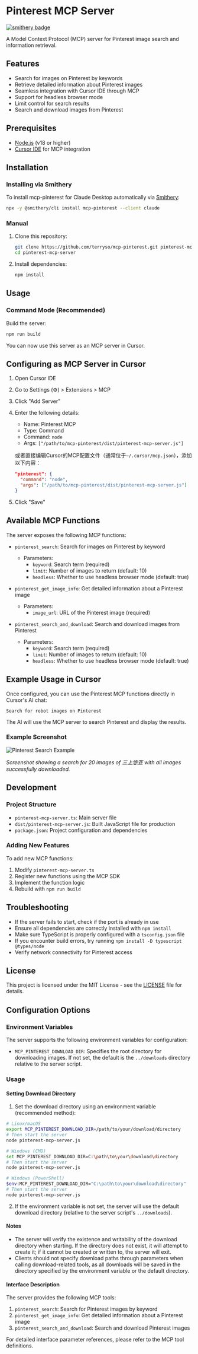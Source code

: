 # Pinterest MCP Server

[![smithery badge](https://smithery.ai/badge/mcp-pinterest)](https://smithery.ai/server/mcp-pinterest)

A Model Context Protocol (MCP) server for Pinterest image search and information retrieval.

## Features

- Search for images on Pinterest by keywords
- Retrieve detailed information about Pinterest images
- Seamless integration with Cursor IDE through MCP
- Support for headless browser mode
- Limit control for search results
- Search and download images from Pinterest

## Prerequisites

- [Node.js](https://nodejs.org/) (v18 or higher)
- [Cursor IDE](https://cursor.sh/) for MCP integration

## Installation

### Installing via Smithery

To install mcp-pinterest for Claude Desktop automatically via [Smithery](https://smithery.ai/server/mcp-pinterest):

```bash
npx -y @smithery/cli install mcp-pinterest --client claude
```

### Manual

1. Clone this repository:
   ```bash
   git clone https://github.com/terryso/mcp-pinterest.git pinterest-mcp-server
   cd pinterest-mcp-server
   ```

2. Install dependencies:
   ```bash
   npm install
   ```

## Usage

### Command Mode (Recommended)

Build the server:
```bash
npm run build
```

You can now use this server as an MCP server in Cursor.

## Configuring as MCP Server in Cursor

1. Open Cursor IDE
2. Go to Settings (⚙️) > Extensions > MCP
3. Click "Add Server"
4. Enter the following details:
   - Name: Pinterest MCP
   - Type: Command
   - Command: `node`
   - Args: `["/path/to/mcp-pinterest/dist/pinterest-mcp-server.js"]`

   或者直接编辑Cursor的MCP配置文件（通常位于`~/.cursor/mcp.json`），添加以下内容：
   ```json
   "pinterest": {
     "command": "node",
     "args": ["/path/to/mcp-pinterest/dist/pinterest-mcp-server.js"]
   }
   ```
5. Click "Save"

## Available MCP Functions

The server exposes the following MCP functions:

- `pinterest_search`: Search for images on Pinterest by keyword
  - Parameters:
    - `keyword`: Search term (required)
    - `limit`: Number of images to return (default: 10)
    - `headless`: Whether to use headless browser mode (default: true)

- `pinterest_get_image_info`: Get detailed information about a Pinterest image
  - Parameters:
    - `image_url`: URL of the Pinterest image (required)

- `pinterest_search_and_download`: Search and download images from Pinterest
  - Parameters:
    - `keyword`: Search term (required)
    - `limit`: Number of images to return (default: 10)
    - `headless`: Whether to use headless browser mode (default: true)

## Example Usage in Cursor

Once configured, you can use the Pinterest MCP functions directly in Cursor's AI chat:

```
Search for robot images on Pinterest
```

The AI will use the MCP server to search Pinterest and display the results.

### Example Screenshot

![Pinterest Search Example](screenshot.png)

*Screenshot showing a search for 20 images of 三上悠亚 with all images successfully downloaded.*

## Development

### Project Structure

- `pinterest-mcp-server.ts`: Main server file
- `dist/pinterest-mcp-server.js`: Built JavaScript file for production
- `package.json`: Project configuration and dependencies

### Adding New Features

To add new MCP functions:

1. Modify `pinterest-mcp-server.ts`
2. Register new functions using the MCP SDK
3. Implement the function logic
4. Rebuild with `npm run build`

## Troubleshooting

- If the server fails to start, check if the port is already in use
- Ensure all dependencies are correctly installed with `npm install`
- Make sure TypeScript is properly configured with a `tsconfig.json` file
- If you encounter build errors, try running `npm install -D typescript @types/node`
- Verify network connectivity for Pinterest access

## License

This project is licensed under the MIT License - see the [LICENSE](LICENSE) file for details.

## Configuration Options

### Environment Variables

The server supports the following environment variables for configuration:

- `MCP_PINTEREST_DOWNLOAD_DIR`: Specifies the root directory for downloading images. If not set, the default is the `../downloads` directory relative to the server script.

### Usage

#### Setting Download Directory

1. Set the download directory using an environment variable (recommended method):

```bash
# Linux/macOS
export MCP_PINTEREST_DOWNLOAD_DIR=/path/to/your/download/directory
# Then start the server
node pinterest-mcp-server.js

# Windows (CMD)
set MCP_PINTEREST_DOWNLOAD_DIR=C:\path\to\your\download\directory
# Then start the server
node pinterest-mcp-server.js

# Windows (PowerShell)
$env:MCP_PINTEREST_DOWNLOAD_DIR="C:\path\to\your\download\directory"
# Then start the server
node pinterest-mcp-server.js
```

2. If the environment variable is not set, the server will use the default download directory (relative to the server script's `../downloads`).

#### Notes

- The server will verify the existence and writability of the download directory when starting. If the directory does not exist, it will attempt to create it; if it cannot be created or written to, the server will exit.
- Clients should not specify download paths through parameters when calling download-related tools, as all downloads will be saved in the directory specified by the environment variable or the default directory.

#### Interface Description

The server provides the following MCP tools:

1. `pinterest_search`: Search for Pinterest images by keyword
2. `pinterest_get_image_info`: Get detailed information about a Pinterest image
3. `pinterest_search_and_download`: Search and download Pinterest images

For detailed interface parameter references, please refer to the MCP tool definitions. 